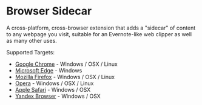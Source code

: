 # Browser Sidecar

A cross-platform, cross-browser extension that adds a "sidecar" of content to any webpage you visit, suitable for an Evernote-like web clipper as well as many other uses.

Supported Targets:
* [Google Chrome](https://en.wikipedia.org/wiki/Google_Chrome) - Windows / OSX / Linux
* [Microsoft Edge](https://en.wikipedia.org/wiki/Microsoft_Edge) - Windows
* [Mozilla Firefox](https://en.wikipedia.org/wiki/Firefox) - Windows / OSX / Linux
* [Opera](https://en.wikipedia.org/wiki/Opera_%28web_browser%29) - Windows / OSX / Linux
* [Apple Safari](https://en.wikipedia.org/wiki/Safari_%28web_browser%29) - Windows / OSX
* [Yandex Browser](https://en.wikipedia.org/wiki/Yandex_Browser) - Windows / OSX